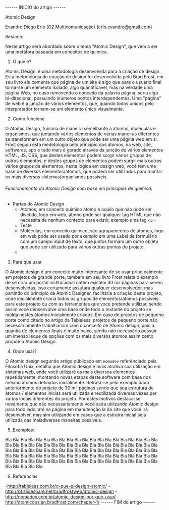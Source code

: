 ------ INICIO do artigo ------

Atomic Design

Evandro Diego Erlo (O2 Multicomunicação)
{erlo.evandro@gmail.com}

Resumo:

Neste artigo será abordado sobre o tema "Atomic Design", que vem a ser uma metáfora baseada em conceitos de quimica.

1) O que é?

Atomic Design, é uma metodologia desenvolvida para a criação de design. Esta metodologia de criação de design foi desenvolvida pelo Brad Frost, em seu livro ele comenta que página de um site é algo que para o usuário final torna-se um elemento isolado, algo quantifícavel, mas na verdade uma página Web, no caso removendo o conceito da palavra página, seria algo bi-direcional, possuindo inúmeros pontos interdependentes. Uma "página" de web é a junção de vários elementos, que, quando todos unidos pelo interpratador tornam-se um elemento único visualmente.

2) Como funciona

O Atomic Design, funcina de maneira semelhante a átomos, moléculas e organismos, que juntando vários elementos de várias maneiras diferentes se transformam em um outro objeto que pode ser uma página web em si. Frost seguiu esta medotologia pelo princípio dos átomos, na web, site, softwares, app e tudo mais é gerado através da junção de vários elementos HTML, JS, CSS, que destes elementos podem surgir vários grupos de outros elementos, e destes grupos de elementos podem surgir mais outros vários grupos de elementos, nesta lógica em design web, você tem uma base de diversos elementos/átomos, que podem ser utilizados para montar os mais diversos sistemas/organismos possíveis.

###### Funcionamento do Atomic Design com base em princípios de química.

- Partes do Atomic Design
	- Átomos, em conceito químico átomo é aquilo que não pode ser dividido, logo em web, átomo pode ser qualquer tag HTML que não necessita de nenhum contexto para existir, exemplo uma tag `<i>`.
    - Teste
	- Moléculas, em conceito químico, são agrupamentos de atómos, logo em web pode ser usado por exemplo em uma Label de formulário com um campo input de texto, que juntos formam um outro objeto que pode ser utilizado para vários outras pontas do projeto.
	- 

3) Para que usar

O Atomic design é um conceito muito interesante de se usar principalmente em projetos de grande porte, tambem em seu livro Frost relata o exemplo de se criar um portal institucional ontem existem 30 mil páginas para serem desenvolvidas, isso certamente assutará qualquer desenvolvedor, mas partindo do princípio de Atomic Designer, facilitária a criação deste projeto, onde inicialmente criaria todos os grupos de elementos/átomos possiveis para este projeto ou com as ferramentas que voce pretende utillizar, sendo assim você densenvolve uma base onde todo o restante do projeto se molda nestes átomos inicialmente criados. Em caso de projetos de pequeno porte como citado no artigo da Tableless, projetos de pequeno porte não necessariamente trabalhariam com o conceito de Atomic design, pois a quantia de elementos finais é muito baixa, sendo não necessário possuir um imenso leque de opções com os mais diversos átomos assim como propoe o Atomic Design.

4) Onde usar?

O Atomic design segundo artigo públicado em `nomadev` referênciado pela Filosofia Unix, detalha que Atomic design é mais atrativa sua utilização em sistemas web, onde você utilizará os mais diversos elementos repetidamente, montando novas etapas deste software com base nos mesmo átomos definidos inicialmente. Retrata-se pelo exemplo dado anteriormente do projeto de 30 mil páginas sendo que sua estrutura de átomos / elementos inicias será utilizada e reutilizada diversas vezes por vários locais diferentes do projeto. Por estes motivos destaca-se novamente que não necessariamente você saira utilizando Atomic design para todo lado, até na página em manutenção la do site que você irá desenvolver, mas sim utilizando em casos que a estrutra inicial seja utilizada das maisdiversas maneiras possíveis.

5) Exemplos:

Bla Bla Bla Bla Bla Bla Bla Bla Bla Bla Bla Bla Bla Bla Bla Bla Bla Bla Bla Bla Bla Bla Bla Bla Bla Bla Bla Bla Bla Bla Bla Bla Bla Bla Bla Bla Bla Bla Bla Bla Bla Bla Bla Bla Bla Bla Bla Bla Bla Bla Bla Bla Bla Bla Bla Bla Bla Bla Bla Bla Bla Bla Bla Bla Bla Bla Bla Bla Bla Bla Bla Bla Bla Bla Bla Bla Bla Bla Bla Bla Bla Bla Bla Bla Bla Bla Bla Bla Bla Bla Bla Bla Bla Bla Bla Bla Bla Bla Bla Bla Bla Bla Bla Bla Bla.

6) Referências

-http://tableless.com.br/o-que-e-design-atomic/
-http://pt.slideshare.net/bradfrostweb/atomic-design
-http://nomadev.com.br/atomic-design-por-que-usar/
-http://atomicdesign.bradfrost.com/chapter-1/
------ FIM do artigo ------